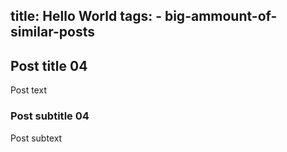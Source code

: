 title: Hello World
tags:
    - big-ammount-of-similar-posts
---
## Post title 04
Post text

### Post subtitle 04
Post subtext
